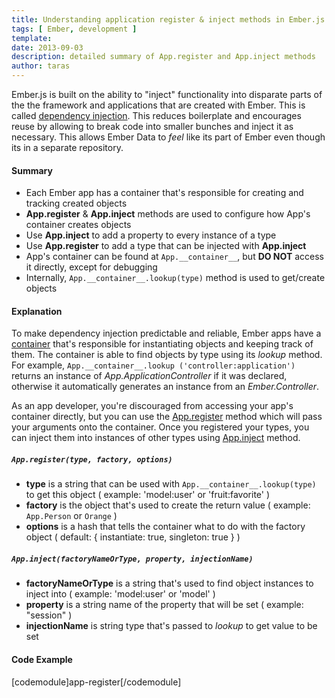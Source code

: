 ```yaml
---
title: Understanding application register & inject methods in Ember.js
tags: [ Ember, development ]
template: 
date: 2013-09-03
description: detailed summary of App.register and App.inject methods
author: taras
---
```


Ember.js is built on the ability to "inject" functionality into disparate parts of the the framework and applications that are created with Ember. This is called [dependency injection](http://en.wikipedia.org/wiki/Dependency_injection). This reduces boilerplate and encourages reuse by allowing to break code into smaller bunches and inject it as necessary. This allows Ember Data to *feel* like its part of Ember even though its in a separate repository.


<span class="more"></span>

#### Summary

- Each Ember app has a container that's responsible for creating and tracking created objects
- **App.register** & **App.inject** methods are used to configure how App's container creates objects
- Use **App.inject** to add a property to every instance of a type
- Use **App.register** to add a type that can be injected with **App.inject**
- App's container can be found at ```App.__container__```, but **DO NOT** access it directly, except for debugging
- Internally, ```App.__container__.lookup(type)``` method is used  to get/create objects

#### Explanation

To make dependency injection predictable and reliable, Ember apps have a [container](https://github.com/emberjs/ember.js/blob/master/packages/container/lib/main.js) that's responsible for instantiating objects and keeping track of them. The container is able to find objects by type using its *lookup* method. For example, ```App.__container__.lookup ('controller:application')``` returns an instance of *App.ApplicationController* if it was declared, otherwise it automatically generates an instance from an *Ember.Controller*.

As an app developer, you're discouraged from accessing your app's container directly, but you can use the [App.register](#App.register) method which will pass your arguments onto the container. Once you registered your types, you can inject them into instances of other types using [App.inject](#App.inject) method.

<span id="App.register"></span>
##### ```App.register(type, factory, options)```

- **type** is a string that can be used with ```App.__container__.lookup(type)``` to get this object ( example: 'model:user' or 'fruit:favorite' )
- **factory** is the object that's used to create the return value ( example: ```App.Person``` or ```Orange``` )
- **options** is a hash that tells the container what to do with the factory object ( default: { instantiate: true, singleton: true } )

##### ```App.inject(factoryNameOrType, property, injectionName)```

- **factoryNameOrType** is a string that's used to find object instances to inject into ( example: 'model:user' or 'model' )
- **property** is a string name of the property that will be set ( example: "session" )
- **injectionName** is string type that's passed to *lookup* to get value to be set

#### Code Example

[codemodule]app-register[/codemodule]